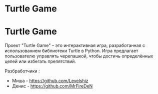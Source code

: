 # Turtle Game
# Turtle Game

Проект "Turtle Game" – это интерактивная игра, разработанная с использованием библиотеки Turtle в Python. Игра предлагает пользователю управлять черепашкой, чтобы достичь определённых целей или избегать препятствий.


Разбработчики :
- Миша - https://github.com/Levelshiz
- Денис - https://github.com/MrFireDeN
